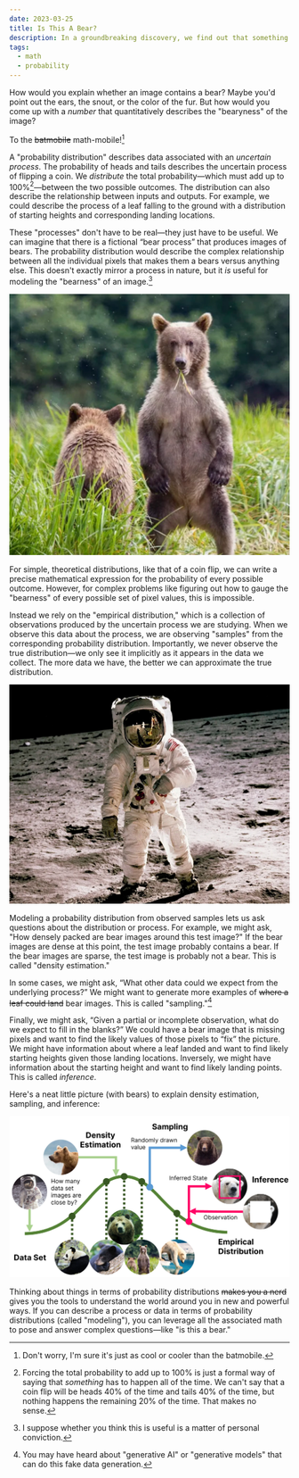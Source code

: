 ```yaml
---
date: 2023-03-25
title: Is This A Bear?
description: In a groundbreaking discovery, we find out that something has to happen all the time, and nothing can't happen any of the time. We make up new words, like "empirical," "inference," and "bear."
tags:
  - math
  - probability
---
```


How would you explain whether an image contains a bear?
Maybe you'd point out the ears, the snout, or the color of the fur.
But how would you come up with a *number* that quantitatively
describes the "bearyness" of the image?

To the ~~batmobile~~ math-mobile![^1]

A "probability distribution" describes data associated with an *uncertain process*.
The probability of heads and tails describes the uncertain process of flipping a coin.
We *distribute* the total probability&mdash;which must add up to 100%[^2]&mdash;between the two possible outcomes.
The distribution can also describe the relationship between inputs and outputs.
For example,
we could describe the process of a leaf falling to the ground
with a distribution of starting heights and corresponding landing locations.

These "processes" don't have to be real&mdash;they just have to be useful.
We can imagine that there is a fictional “bear process”
that produces images of bears.
The probability distribution would describe
the complex relationship between all the individual pixels
that makes them a bears versus anything else.
This doesn't exactly mirror a process in nature,
but it *is* useful for modeling the "bearness" of an image.[^3]

![A sample from a fictional "bear" process. The probability distribution would assign a high value to this image, because, well, it's a bear.](bear.png)

For simple, theoretical distributions, like that of a coin flip,
we can write a precise mathematical expression for the probability of every possible outcome.
However, for complex problems like figuring out how to gauge the "bearness" of
every possible set of pixel values, this is impossible.

Instead we rely on the "empirical distribution,"
which is a collection of observations produced
by the uncertain process we are studying.
When we observe this data about the process,
we are observing "samples" from the corresponding probability distribution.
Importantly, we never observe the true distribution&mdash;we only see it
implicitly as it appears in the data we collect.
The more data we have, the better we can approximate the true distribution.

![A bear probability distribution would tag this image with a low value because it's a moon guy, not a bear.](moon_guy.png)

Modeling a probability distribution from observed samples lets us ask questions about the distribution or process.
For example, we might ask, "How densely packed are bear images around this test image?"
If the bear images are dense at this point, the test image probably contains a bear.
If the bear images are sparse, the test image is probably not a bear. This is called "density estimation."

In some cases, we might ask, “What other data could we expect from the underlying process?” We might want to generate more examples of ~~where a leaf could land~~ bear images. This is called "sampling."[^4]

Finally, we might ask, “Given a partial or incomplete observation, what do we expect to fill in the blanks?”
We could have a bear image that is missing pixels and want to find the likely values of those pixels to “fix” the picture.
We might have information about where a leaf landed and want to find likely starting heights given those landing locations.
Inversely, we might have information about the starting height and want to find likely landing points. This is called *inference*.

Here's a neat little picture (with bears) to explain density estimation, sampling, and inference:

![](distribution.png)

Thinking about things in terms of probability distributions ~~makes you a nerd~~ gives you the tools
to understand the world around you in new and powerful ways.
If you can describe a process or data in terms of probability distributions (called "modeling"),
you can leverage all the associated math to pose and answer complex questions&mdash;like "is this a bear."

[^1]: Don't worry, I'm sure it's just as cool or cooler than the batmobile.

[^2]: Forcing the total probability to add up to 100% is just a formal way of saying that *something* has to happen all of the time. We can't say that a coin flip will be heads 40% of the time and tails 40% of the time, but nothing happens the remaining 20% of the time. That makes no sense.

[^3]: I suppose whether you think this is useful is a matter of personal conviction.

[^4]: You may have heard about "generative AI" or "generative models" that can do this fake data generation.
